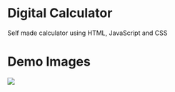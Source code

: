 # Digital Calculator
Self made calculator using HTML, JavaScript and CSS


# Demo Images

<img src="https://graph.org/file/19d4938b99566bc02dcc2.png" />

